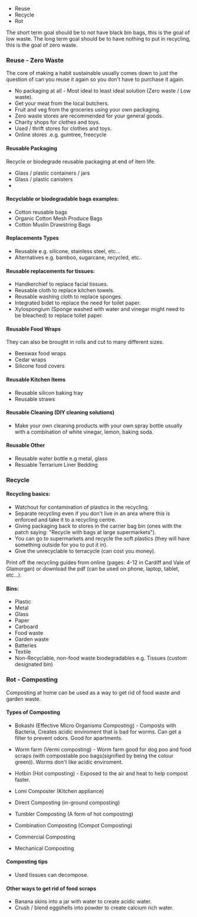 - Reuse
- Recycle
- Rot

The short term goal should be to not have black bin bags, this is the goal of low waste.
The long term goal should be to have nothing to put in recycling, this is the goal of zero waste.

### Reuse - Zero Waste
The core of making a habit sustainable usually comes down to just the question of can you reuse it again so you don't have to purchase it again.

- No packaging at all - Most ideal to least ideal solution (Zero waste / Low waste).
- Get your meat from the local butchers.
- Fruit and veg from the groceries using your own packaging.
- Zero waste stores are recommended for your general goods.
- Charity shops for clothes and toys.
- Used / thrift stores for clothes and toys.
- Online stores .e.g. gumtree, freecycle

#### Reusable Packaging
Recycle or biodegrade reusable packaging at end of item life.
- Glass / plastic containers / jars
- Glass / plastic canisters
- 

#### Recyclable or biodegradable bags examples:
- Cotton reusable bags
- Organic Cotton Mesh Produce Bags
- Cotton Muslin Drawstring Bags

#### Replacements Types
- Reusable e.g. silicone, stainless steel, etc...
- Alternatives e.g. bamboo, sugarcane, recycled, etc..

#### Reusable replacements for tissues:
- Handkerchief to replace facial tissues.
- Reusable cloth to replace kitchen towels.
- Reusable washing cloth to replace sponges.
- Integrated bidet to replace the need for toilet paper.
- Xylospongium (Sponge washed with water and vinegar might need to be bleached) to replace toilet paper.

#### Reusable Food Wraps
They can also be brought in rolls and cut to many different sizes.
- Beeswax food wraps
- Cedar wraps
- Silicone food covers

#### Reusable Kitchen Items
- Reusable silicon baking tray
- Reusable straws

#### Reusable Cleaning (DIY cleaning solutions)
- Make your own cleaning products with your own spray bottle usually with a combination of white vinegar, lemon, baking soda.

#### Reusable Other
- Reusable water bottle e.g metal, glass
- Resuable Terrarium Liner Bedding

### Recycle
#### Recycling basics:
- Watchout for contamination of plastics in the recycling.
- Separate recycling even if you don't live in an area where this is enforced and take it to a recycling centre.
- Giving packaging back to stores in the carrier bag bin (ones with the patch saying: "Recycle with bags at large supermarkets").
- You can go to supermarkets and recycle the soft plastics (they will have something outside for you to put it in).
- Give the unrecyclable to terracycle (can cost you money).

Print off the recycling guides from online (pages: 4-12 in Cardiff and Vale of Glamorgan) or download the pdf (can be used on phone, laptop, tablet, etc...).

#### Bins:
- Plastic
- Metal
- Glass
- Paper
- Carboard
- Food waste
- Garden waste
- Batteries
- Textile
- Non-Recyclable, non-food waste biodegradables e.g. Tissues (custom designated bin)

### Rot - Composting
Composting at home can be used as a way to get rid of food waste and garden waste.

#### Types of Composting
- Bokashi (Effective Micro Organisms Composting) - Composts with Bacteria, Creates acidic enviroment that is bad for worms. Can get a filter to prevent odors. Good for apartments.
- Worm farm (Vermi composting) - Worm farm good for dog poo and food scraps (with compostable poo bags(signified by being the colour green)). Worms don't like acidic enviroment.
- Hotbin (Hot composting) - Exposed to the air and heat to help compost faster.
- Lomi Composter (Kitchen appliance)

- Direct Composting (in-ground composting)
- Tumbler Composting (A form of hot composting)
- Combination Composting (Compot Composting)
- Commercial Composting
- Mechanical Composting

#### Composting tips
- Used tissues can decompose.

#### Other ways to get rid of food scraps
- Banana skins into a jar with water to create acidic water.
- Crush / blend eggshells into powder to create calcium rich water.
